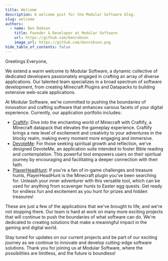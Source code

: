 ```yaml
---
title: Welcome
description: A welcome post for the Modular Software blog.
slug: welcome
authors:
  - name: Ben Robson
    title: Founder & Developer at Modular Software
    url: https://github.com/benrobson
    image_url: https://github.com/benrobson.png
hide_table_of_contents: false
---
```



Greetings Everyone,

We extend a warm welcome to Modular Software, a dynamic collective of dedicated developers passionately engaged in crafting an array of diverse applications. Our talented team specializes in a broad spectrum of software development, from creating Minecraft Plugins and Datapacks to building extensive web-scale applications.

At Modular Software, we're committed to pushing the boundaries of innovation and crafting software that enhances various facets of your digital experience. Currently, our application portfolio includes:

* [Craftify](../docs/products/craftify/): Dive into the enchanting world of Minecraft with Craftify, a Minecraft datapack that elevates the gameplay experience. Craftify brings a new level of excitement and creativity to your adventures in the blocky realm, making every moment more engaging and immersive.
* [DevoteMe](../docs/products/devoteMe/): For those seeking spiritual growth and reflection, we've designed DevoteMe, an application suite intended to foster Bible reading and contemplation. This powerful tool empowers users on their spiritual journey by encouraging and facilitating a deeper connection with their faith.
* [PlayerHeadHunt](../docs/products/playerHeadHunt/): If you're a fan of in-game challenges and treasure hunts, PlayerHeadHunt is the Minecraft plugin you've been searching for. Unleash your inner adventurer with this versatile tool, which can be used for anything from scavenger hunts to Easter egg quests. Get ready for endless fun and excitement as you hunt for prizes and hidden treasures!

These are just a few of the applications that we've brought to life, and we're not stopping there. Our team is hard at work on many more exciting projects that will continue to push the boundaries of what software can do. We're dedicated to creating solutions that make a meaningful impact in the gaming and digital world.

Stay tuned for updates on our current projects and be part of our exciting journey as we continue to innovate and develop cutting-edge software solutions. Thank you for joining us at Modular Software, where the possibilities are limitless, and the future is boundless!